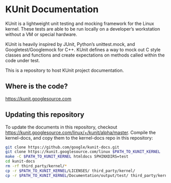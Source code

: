 # KUnit Documentation

KUnit is a lightweight unit testing and mocking framework for the Linux kernel.
These tests are able to be run locally on a developer’s workstation without a VM
or special hardware.

KUnit is heavily inspired by JUnit, Python’s unittest.mock, and
Googletest/Googlemock for C++. KUnit defines a way to mock out C style classes
and functions and create expectations on methods called within the code under
test.

This is a repository to host KUnit project documentation.

## Where is the code?

<https://kunit.googlesource.com>

## Updating this repository

To update the documents in this repository, checkout
<https://kunit.googlesource.com/linux/+/kunit/alpha/master>. Compile the
kernel-docs, and copy them to the kernel-docs repo in this repository:

```bash
git clone https://github.com/google/kunit-docs.git
git clone https://kunit.googlesource.com/linux $PATH_TO_KUNIT_KERNEL
make -C $PATH_TO_KUNIT_KERNEL htmldocs SPHINXDIRS=test
cd kunit-docs
rm -rf third_party/kernel/*
cp -r $PATH_TO_KUNIT_KERNEL/LICENSES/ third_party/kernel/
cp -r $PATH_TO_KUNIT_KERNEL/Documentation/output/test/ third_party/kernel/docs/
```

